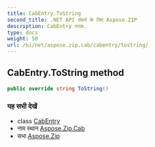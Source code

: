 ```yaml
---
title: CabEntry.ToString
second_title: .NET API संदर्भ के लिए Aspose.ZIP
description: CabEntry तरक. 
type: docs
weight: 50
url: /hi/net/aspose.zip.cab/cabentry/tostring/
---
```

## CabEntry.ToString method

```csharp
public override string ToString()
```

### यह सभी देखें

* class [CabEntry](../)
* नाम स्थान [Aspose.Zip.Cab](../../cabentry/)
* सभा [Aspose.Zip](../../../)


